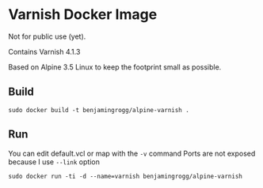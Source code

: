 Varnish Docker Image
====================

Not for public use (yet).

Contains Varnish 4.1.3

Based on Alpine 3.5 Linux to keep the footprint small as possible.


Build
-----

`sudo docker build -t benjamingrogg/alpine-varnish .`

Run
---

You can edit default.vcl or map with the `-v` command
Ports are not exposed because I use `--link` option

`sudo docker run -ti -d --name=varnish benjamingrogg/alpine-varnish`

